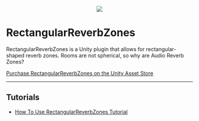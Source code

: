 <p align="center">
  <a href="https://assetstore.unity.com/packages/tools/ai-ml-integration/easy-computer-vision-261410"><img src="https://github.com/FuturistAcoustics/RectangularReverbZones/blob/main/Images/Rectangular%20Reverb%20Zones%20160x160.png"></a>
</p>

# RectangularReverbZones
RectangularReverbZones is a Unity plugin that allows for rectangular-shaped reverb zones. Rooms are not spherical, so why are Audio Reverb Zones?

[Purchase RectangularReverbZones on the Unity Asset Store](https://u3d.as/37DT) <a href="https://u3d.as/37DT"><img src="https://github.com/FuturistAcoustics/RectangularReverbZones/blob/main/Images/Rectangular%20Reverb%20Zones%20160x160.png" width=14px></a>

-----
## Tutorials
- [How To Use RectangularReverbZones Tutorial](https://github.com/FuturistAcoustics/EasyComputerVision/blob/main/Tutorials/Image%20Classification%20Tutorial.md)
